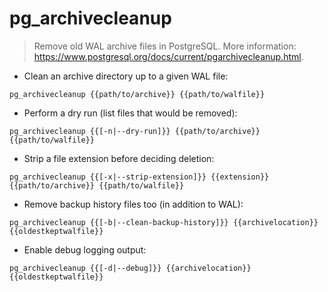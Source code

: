 # pg_archivecleanup

> Remove old WAL archive files in PostgreSQL.
> More information: <https://www.postgresql.org/docs/current/pgarchivecleanup.html>.

- Clean an archive directory up to a given WAL file:

`pg_archivecleanup {{path/to/archive}} {{path/to/walfile}}`

- Perform a dry run (list files that would be removed):

`pg_archivecleanup {{[-n|--dry-run]}} {{path/to/archive}} {{path/to/walfile}}`

- Strip a file extension before deciding deletion:

`pg_archivecleanup {{[-x|--strip-extension]}} {{extension}} {{path/to/archive}} {{path/to/walfile}}`

- Remove backup history files too (in addition to WAL):

`pg_archivecleanup {{[-b|--clean-backup-history]}} {{archivelocation}} {{oldestkeptwalfile}}`

- Enable debug logging output:

`pg_archivecleanup {{[-d|--debug]}} {{archivelocation}} {{oldestkeptwalfile}}`
